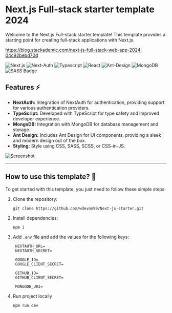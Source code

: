 # Next.js Full-stack starter template 2024

Welcome to the Next.js Full-stack starter template! This template provides a starting point for creating full-stack applications with Next.js.

https://blog.stackademic.com/next-js-full-stack-web-app-2024-04c92bebd70d

![Next.js](https://img.shields.io/badge/next.js-242424?style=for-the-badge&logo=nextdotjs&logoColor=white)
![Next-Auth](https://img.shields.io/badge/Next%20Auth-563D7C?style=for-the-badge&logoColor=white)
![Typescript](https://img.shields.io/badge/Typescript-007acc?style=for-the-badge&logo=typescript&logoColor=fff)
![React](https://img.shields.io/badge/-React-61DBFB?style=for-the-badge&logo=react&logoColor=black)
![Ant-Design](https://img.shields.io/badge/AntDesign-0170FE?style=for-the-badge&logo=antdesign&logoColor=white)
![MongoDB](https://img.shields.io/badge/MongoDB-4EA94B?style=for-the-badge&logo=mongodb&logoColor=white)
![SASS Badge](https://img.shields.io/badge/Sass-CC6699?style=for-the-badge&logo=sass&logoColor=white)

## Features ⚡

- **NextAuth:** Integration of NextAuth for authentication, providing support for various authentication providers.
- **TypeScript:** Developed with TypeScript for type safety and improved developer experience.
- **MongoDB:** Integration with MongoDB for database management and storage.
- **Ant Design:** Includes Ant Design for UI components, providing a sleek and modern design out of the box.
- **Styling:** Style using CSS, SASS, SCSS, or CSS-in-JS.

![Screenshot](https://img.hotimg.com/ss0801c6061e6c5b5d.png)

---

## How to use this template? 🤔

To get started with this template, you just need to follow these simple steps:

1. Clone the repository:

   ```
   git clone https://github.com/wdevon99/Next-js-starter.git
   ```

2. Install dependencies:

   ```
   npm i
   ```

3. Add `.env` file and add the values for the following keys:

   ```
    NEXTAUTH_URL=
    NEXTAUTH_SECRET=

    GOOGLE_ID=
    GOOGLE_CLIENT_SECRET=

    GITHUB_ID=
    GITHUB_CLIENT_SECRET=

    MONGODB_URI=
   ```

4. Run project locally

   ```
   npm run dev
   ```
